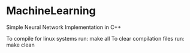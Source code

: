 # MachineLearning
 Simple Neural Network Implementation in C++

To compile for linux systems run: make all
To clear compilation files run: make clean
